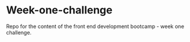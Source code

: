 # Week-one-challenge
Repo for the content of the front end development bootcamp - week one challenge.
